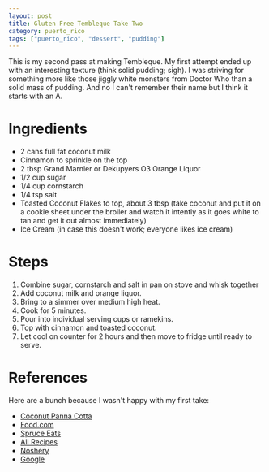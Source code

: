 ```yaml
---
layout: post
title: Gluten Free Tembleque Take Two
category: puerto_rico
tags: ["puerto_rico", "dessert", "pudding"]
---
```

This is my second pass at making Tembleque.  My first attempt ended up with an interesting texture (think solid pudding; sigh).  I was striving for something more like those jiggly white monsters from Doctor Who than a solid mass of pudding.  And no I can't remember their name but I think it starts with an A.

# Ingredients

* 2 cans full fat coconut milk
* Cinnamon to sprinkle on the top
* 2 tbsp Grand Marnier or Dekupyers O3 Orange Liquor
* 1/2 cup sugar
* 1/4 cup cornstarch
* 1/4 tsp salt
* Toasted Coconut Flakes to top, about 3 tbsp (take coconut and put it on a cookie sheet under the broiler and watch it intently as it goes white to tan and get it out almost immediately)
* Ice Cream (in case this doesn't work; everyone likes ice cream)

# Steps

1.  Combine sugar, cornstarch and salt in pan on stove and whisk together
2. Add coconut milk and orange liquor.
3. Bring to a simmer over medium high heat.
4. Cook for 5 minutes.
5. Pour into individual serving cups or ramekins.
6. Top with cinnamon and toasted coconut.
7. Let cool on counter for 2 hours and then move to fridge until ready to serve.

# References

Here are a bunch because I wasn't happy with my first take:

* [Coconut Panna Cotta](https://www.foodnetwork.com/recipes/daisy-martinez/coconut-panna-cotta-with-tropical-fruit-recipe-1944786)
* [Food.com](https://www.food.com/recipe/tembleque-puerto-rican-style-coconut-pudding-88689#activity-feed)
* [Spruce Eats](https://www.thespruceeats.com/tembleque-coconut-pudding-2137911)
* [All Recipes](https://www.allrecipes.com/recipe/238693/tembleque-puerto-rican-coconut-pudding/)
* [Noshery](https://thenoshery.com/tembleque-coconut-pudding/)
* [Google](https://www.google.com/search?q=tembleque)